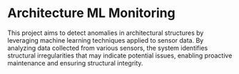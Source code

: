 # Architecture ML Monitoring

This project aims to detect anomalies in architectural structures by leveraging machine learning techniques applied to sensor data. By analyzing data collected from various sensors, the system identifies structural irregularities that may indicate potential issues, enabling proactive maintenance and ensuring structural integrity.
